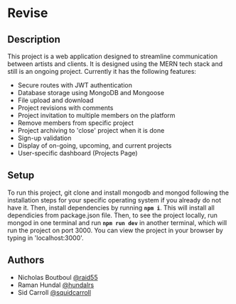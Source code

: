 # Revise

## Description

This project is a web application designed to streamline communication between artists and clients. It is designed using the MERN tech stack and still is an ongoing project. Currently it has the following features:

* Secure routes with JWT authentication
* Database storage using MongoDB and Mongoose
* File upload and download
* Project revisions with comments
* Project invitation to multiple members on the platform
* Remove members from specific project
* Project archiving to 'close' project when it is done
* Sign-up validation
* Display of on-going, upcoming, and current projects
* User-specific dashboard (Projects Page)

## Setup

To run this project, git clone and install mongodb and mongod following the installation steps for your specific operating system if you already do not have it. Then, install dependencies by running **`npm i`**. This will install all dependicies from package.json file. Then, to see the project locally, run mongod in one terminal and run **`npm run dev`** in another terminal, which will run the project on port 3000. You can view the project in your browser by typing in 'localhost:3000'. 

## Authors

* Nicholas Boutboul [@raid55](https://github.com/raid55)  
* Raman Hundal [@hundalrs](http://github.com/hundalrs)
* Sid Carroll [@squidcarroll](http://github.com/squidcarroll/Revise)
